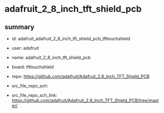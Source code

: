 # adafruit_2_8_inch_tft_shield_pcb
 
## summary 
* id: adafruit_adafruit_2_8_inch_tft_shield_pcb_tfttouchshield
* user: adafruit
* name: adafruit_2_8_inch_tft_shield_pcb
* board: tfttouchshield
* repo: https://github.com/adafruit/Adafruit_2.8_Inch_TFT_Shield_PCB



* src_file_repo_sch: 
* src_file_repo_sch_link: https://github.com/adafruit/Adafruit_2.8_Inch_TFT_Shield_PCB/tree/master/







